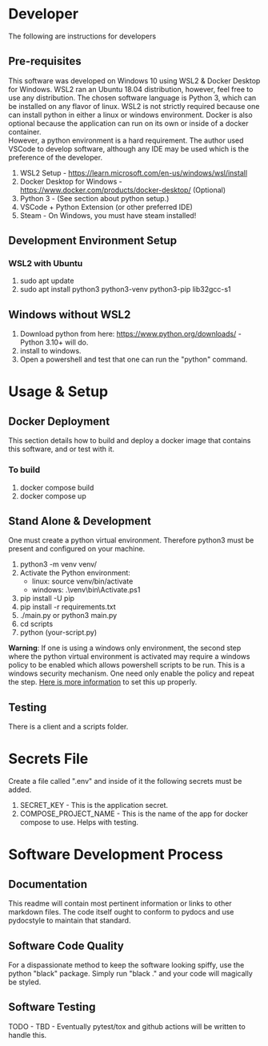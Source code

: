 
# Developer

The following are instructions for developers

## Pre-requisites

This software was developed on Windows 10 using WSL2 & Docker Desktop for Windows.  WSL2 ran an Ubuntu 18.04 
distribution, however, feel free to use any distribution.  The chosen software language is Python 3, which can be installed
on any flavor of linux.  WSL2 is not strictly required because one can install python in either a linux or windows
environment.  Docker is also optional because the application can run on its own or inside of a docker container.  
However, a python environment is a hard requirement. The author used VSCode to develop software, although any IDE may be
used which is the preference of the developer.

1. WSL2 Setup - https://learn.microsoft.com/en-us/windows/wsl/install
2. Docker Desktop for Windows - https://www.docker.com/products/docker-desktop/  (Optional)
3. Python 3 - (See section about python setup.)
4. VSCode + Python Extension (or other preferred IDE)
5. Steam - On Windows, you must have steam installed!

## Development Environment Setup

### WSL2 with Ubuntu

1. sudo apt update
2. sudo apt install python3 python3-venv python3-pip lib32gcc-s1

## Windows without WSL2

1. Download python from here: https://www.python.org/downloads/ - Python 3.10+ will do.
2. install to windows.
3. Open a powershell and test that one can run the "python" command.

# Usage & Setup

## Docker Deployment

This section details how to build and deploy a docker image that contains this software, and or test with it.

### To build

1. docker compose build
2. docker compose up

## Stand Alone & Development

One must create a python virtual environment.  Therefore python3 must be present and configured on your machine.

1. python3 -m venv venv/
2. Activate the Python environment:
   - linux: source venv/bin/activate
   - windows:  .\venv\bin\Activate.ps1
3. pip install -U pip
4. pip install -r requirements.txt 
5. ./main.py or python3 main.py
6. cd scripts
7. python (your-script.py)

**Warning**: If one is using a windows only environment, the second step where the python virtual environment is activated 
may require a windows policy to be enabled which allows powershell scripts to be run.  This is a windows security 
mechanism.  One need only enable the policy and repeat the step.  [Here is more information](https://learn.microsoft.com/en-us/powershell/module/microsoft.powershell.security/set-executionpolicy?view=powershell-7.3) 
to set this up properly.

## Testing

There is a client and a scripts folder.

# Secrets File

Create a file called ".env" and inside of it the following secrets must be added.

1. SECRET_KEY - This is the application secret.
2. COMPOSE_PROJECT_NAME - This is the name of the app for docker compose to use.  Helps with testing. 

# Software Development Process 

## Documentation

This readme will contain most pertinent information or links to other markdown files.  The code itself ought to conform
to pydocs and use pydocstyle to maintain that standard. 

## Software Code Quality

For a dispassionate method to keep the software looking spiffy, use the python "black" package.  Simply run "black ."
and your code will magically be styled.  

## Software Testing

TODO - TBD - Eventually pytest/tox and github actions will be written to handle this.